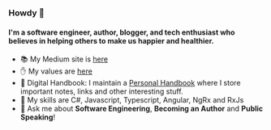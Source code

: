 ### Howdy 👋

#### I'm a software engineer, author, blogger, and tech enthusiast who believes in helping others to make us happier and healthier.

- 📚 My Medium site is [here](https://marklowg.medium.com)
- ✋ My values are [here](https://github.com/georgemarklow/georgemarklow/blob/main/SUMMARY.md#my-values)
- :memo: Digital Handbook: I maintain a [Personal Handbook](https://github.com/georgemarklow/georgemarklow/blob/main/SUMMARY.md#books) where I store important notes, links and other interesting stuff. 
- 🌱 My skills are C#, Javascript, Typescript, Angular, NgRx and RxJs
- 💬 Ask me about **Software Engineering**, **Becoming an Author** and **Public Speaking**! 
